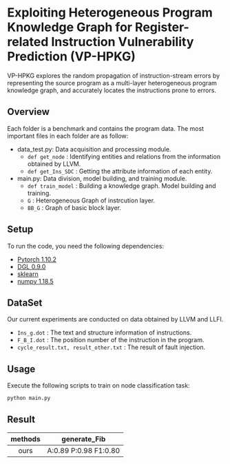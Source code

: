 # Exploiting Heterogeneous Program Knowledge Graph for Register-related Instruction Vulnerability Prediction (VP-HPKG)
VP-HPKG explores the random propagation of instruction-stream errors by representing the source program as a multi-layer heterogeneous program knowledge graph, and accurately locates the instructions prone to errors.

## Overview
Each folder is a benchmark and contains the program data.
The most important files in each folder are as follow:
- data_test.py: Data acquisition and processing module.
  - `def get_node` : Identifying entities and relations from the information obtained by LLVM.
  - `def get_Ins_SDC` : Getting the attribute information of each entity.
- main.py: Data division, model building, and training module.
  - `def train_model` : Building a knowledge graph. Model building and training.
  - `G` : Heterogeneous Graph of instrcution layer.
  - `BB_G` : Graph of basic block layer. 
  
## Setup

To run the code, you need the following dependencies:
- [Pytorch 1.10.2](https://pytorch.org/)
- [DGL 0.9.0](https://www.dgl.ai/pages/start.html)
- [sklearn](https://github.com/scikit-learn/scikit-learn)
- [numpy 1.18.5](https://numpy.org/)
  
## DataSet
Our current experiments are conducted on data obtained by LLVM and LLFI.
- `Ins_g.dot` : The text and structure information of instructions.
- `F_B_I.dot` : The position number of the instruction in the program.
- `cycle_result.txt, result_other.txt` : The result of fault injection.

## Usage
Execute the following scripts to train on node classification task:

```bash
python main.py
```
## Result


| methods | generate_Fib          |
|:-------:|:---------------------:|
| ours    | A:0.89 P:0.98 F1:0.80 |

